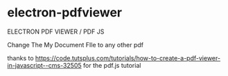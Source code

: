 # electron-pdfviewer
 ELECTRON PDF VIEWER / PDF JS 
 
 Change The My Document FIle to any other pdf
 
 thanks to https://code.tutsplus.com/tutorials/how-to-create-a-pdf-viewer-in-javascript--cms-32505 for the pdf.js tutorial
